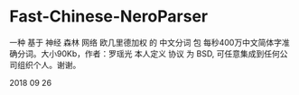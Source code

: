 # Fast-Chinese-NeroParser
一种 基于 神经 森林 网络 欧几里德加权 的 中文分词 包 每秒400万中文简体字准确分词。大小90Kb，作者：罗瑶光
本人定义 协议 为 BSD, 可任意集成到任何公司组织个人。谢谢。

2018 09 26
